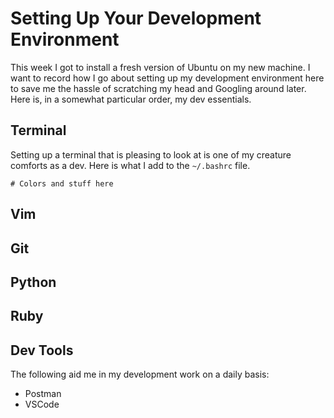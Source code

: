 # Setting Up Your Development Environment

This week I got to install a fresh version of Ubuntu on my new machine. I want to record how I go about setting up my development environment here to save me the hassle of scratching my head and Googling around later. Here is, in a somewhat particular order, my dev essentials.

## Terminal

Setting up a terminal that is pleasing to look at is one of my creature comforts as a dev. Here is what I add to the `~/.bashrc` file.

```
# Colors and stuff here
```

## Vim

## Git

## Python

## Ruby

## Dev Tools

The following aid me in my development work on a daily basis:
- Postman
- VSCode
